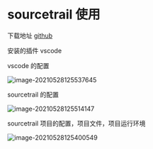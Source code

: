 # sourcetrail 使用

下载地址 [github](https://github.com/CoatiSoftware/Sourcetrail/releases)

安装的插件 vscode

vscode 的配置

![image-20210528125537645](https://i.loli.net/2021/05/28/zUrl8N1sQIPgTAG.png)

sourcetrail 的配置

![image-20210528125514147](https://i.loli.net/2021/05/28/UcvV9u6xEri458R.png)

sourcetrail 项目的配置，项目文件，项目运行环境

![image-20210528125400549](https://i.loli.net/2021/05/28/6Hgv8zqQFxVlbAK.png)
